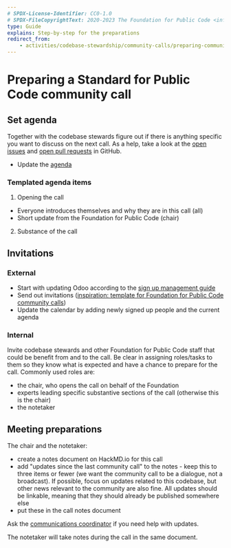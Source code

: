 ```yaml
---
# SPDX-License-Identifier: CC0-1.0
# SPDX-FileCopyrightText: 2020-2023 The Foundation for Public Code <info@publiccode.net>
type: Guide
explains: Step-by-step for the preparations
redirect_from:
    - activities/codebase-stewardship/community-calls/preparing-community-call
---
```


# Preparing a Standard for Public Code community call

## Set agenda

Together with the codebase stewards figure out if there is anything specific you want to discuss on the next call.
As a help, take a look at the [open issues](https://github.com/publiccodenet/standard/issues) and [open pull requests](https://github.com/publiccodenet/standard/pulls) in GitHub.

* Update the [agenda](https://write.publiccode.net/pads/Community-Call-Standard-for-Public-Code)

### Templated agenda items

1. Opening the call
  * Everyone introduces themselves and why they are in this call (all)
  * Short update from the Foundation for Public Code (chair)
2. Substance of the call

## Invitations

### External

* Start with updating Odoo according to the [sign up management guide](../communication/sign-up)
* Send out invitations ([inspiration: template for Foundation for Public Code community calls](../communication/community-call-invite-template.md))
* Update the calendar by adding newly signed up people and the current agenda

### Internal

Invite codebase stewards and other Foundation for Public Code staff that could be benefit from and to the call.
Be clear in assigning roles/tasks to them so they know what is expected and have a chance to prepare for the call.
Commonly used roles are:

* the chair, who opens the call on behalf of the Foundation
* experts leading specific substantive sections of the call (otherwise this is the chair)
* the notetaker

## Meeting preparations

The chair and the notetaker:

* create a notes document on HackMD.io for this call
* add "updates since the last community call" to the notes - keep this to three items or fewer (we want the community call to be a dialogue, not a broadcast). If possible, focus on updates related to this codebase, but other news relevant to the community are also fine. All updates should be linkable, meaning that they should already be published somewhere else
* put these in the call notes document

Ask the [communications coordinator](../../organization/staff.md#communications) if you need help with updates.

The notetaker will take notes during the call in the same document.
